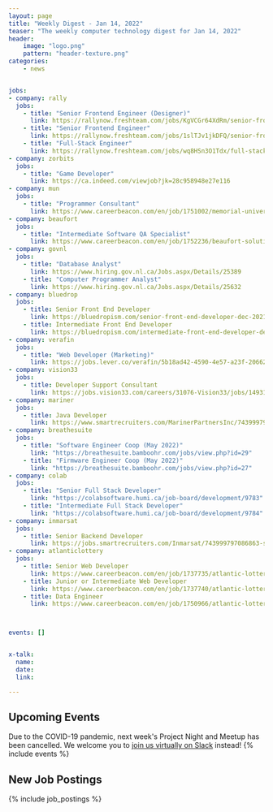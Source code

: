 ```yaml
---
layout: page
title: "Weekly Digest - Jan 14, 2022"
teaser: "The weekly computer technology digest for Jan 14, 2022"
header:
    image: "logo.png"
    pattern: "header-texture.png"
categories:
    - news


jobs:
- company: rally
  jobs:
    - title: "Senior Frontend Engineer (Designer)"
      link: https://rallynow.freshteam.com/jobs/KgVCGr64XdRm/senior-frontend-engineer-designer-who-can-code-or-coder-who-can-design
    - title: "Senior Frontend Engineer"
      link: https://rallynow.freshteam.com/jobs/1slTJv1jkDFQ/senior-frontend-engineer
    - title: "Full-Stack Engineer"
      link: https://rallynow.freshteam.com/jobs/wq8HSn3O1Tdx/full-stack-engineer
- company: zorbits
  jobs:
    - title: "Game Developer"
      link: https://ca.indeed.com/viewjob?jk=28c958948e27e116
- company: mun
  jobs:
    - title: "Programmer Consultant"
      link: https://www.careerbeacon.com/en/job/1751002/memorial-university-of-newfoundland/programmer-consultant-band-level-7/st-john-s
- company: beaufort
  jobs:
    - title: "Intermediate Software QA Specialist"
      link: https://www.careerbeacon.com/en/job/1752236/beaufort-solutions/intermediate-software-qa-specialist/st-john-s
- company: govnl
  jobs:
    - title: "Database Analyst"
      link: https://www.hiring.gov.nl.ca/Jobs.aspx/Details/25389
    - title: "Computer Programmer Analyst"
      link: https://www.hiring.gov.nl.ca/Jobs.aspx/Details/25632
- company: bluedrop
  jobs:
    - title: Senior Front End Developer
      link: https://bluedropism.com/senior-front-end-developer-dec-2021/
    - title: Intermediate Front End Developer
      link: https://bluedropism.com/intermediate-front-end-developer-dec-2021/
- company: verafin
  jobs:
    - title: "Web Developer (Marketing)"
      link: https://jobs.lever.co/verafin/5b18ad42-4590-4e57-a23f-206620ee32e5/
- company: vision33
  jobs:
    - title: Developer Support Consultant
      link: https://jobs.vision33.com/careers/31076-Vision33/jobs/14931304-Developer-Support-Consultant
- company: mariner
  jobs:
    - title: Java Developer
      link: https://www.smartrecruiters.com/MarinerPartnersInc/743999797364934--net-developer
- company: breathesuite
  jobs:
    - title: "Software Engineer Coop (May 2022)"
      link: "https://breathesuite.bamboohr.com/jobs/view.php?id=29"
    - title: "Firmware Engineer Coop (May 2022)"
      link: "https://breathesuite.bamboohr.com/jobs/view.php?id=27"
- company: colab
  jobs:
    - title: "Senior Full Stack Developer"
      link: "https://colabsoftware.humi.ca/job-board/development/9783"
    - title: "Intermediate Full Stack Developer"
      link: "https://colabsoftware.humi.ca/job-board/development/9784"
- company: inmarsat
  jobs:
    - title: Senior Backend Developer
      link: https://jobs.smartrecruiters.com/Inmarsat/743999797086863-senior-backend-developer
- company: atlanticlottery
  jobs:
    - title: Senior Web Developer
      link: https://www.careerbeacon.com/en/job/1737735/atlantic-lottery/senior-web-developer-03-2254/
    - title: Junior or Intermediate Web Developer
      link: https://www.careerbeacon.com/en/job/1737740/atlantic-lottery/junior-or-intermediate-web-developer-03-2241/
    - title: Data Engineer
      link: https://www.careerbeacon.com/en/job/1750966/atlantic-lottery/data-engineer-03-2278/



events: []


x-talk:
  name:
  date:
  link:

---
```


## Upcoming Events
Due to the COVID-19 pandemic, next week's Project Night and Meetup has been cancelled. We welcome you to [join us virtually on Slack](https://join.slack.com/t/ctsnl/shared_invite/enQtNzE5Mzc1OTA3ODI2LTdhODg1ZTQ4YTMwNDRkYzI2OWZjOTZmYWZjNjA3N2QzMTRiZWEyNmI0MTRmYjNjMDFhZGUxNzlhY2I5YjEwMTk) instead!
{% include events %}

## New Job Postings
{% include job_postings %}

